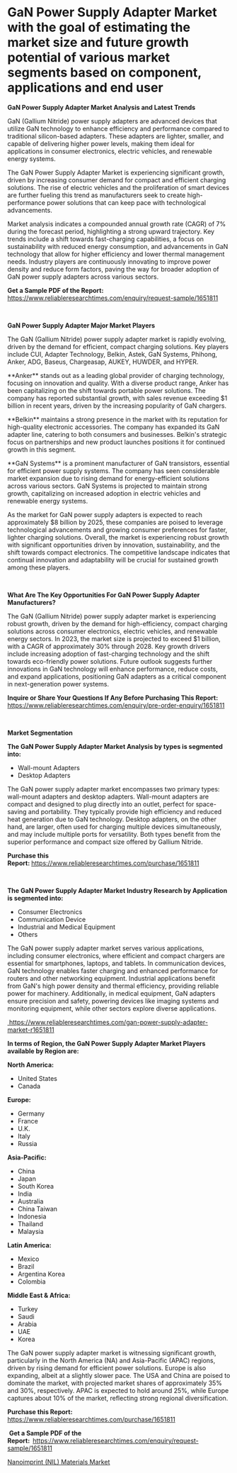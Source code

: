 <p><h1>GaN Power Supply Adapter Market with the goal of estimating the market size and future growth potential of various market segments based on component, applications and end user</h1></p><p><strong>GaN Power Supply Adapter Market Analysis and Latest Trends</strong></p>
<p><p>GaN (Gallium Nitride) power supply adapters are advanced devices that utilize GaN technology to enhance efficiency and performance compared to traditional silicon-based adapters. These adapters are lighter, smaller, and capable of delivering higher power levels, making them ideal for applications in consumer electronics, electric vehicles, and renewable energy systems.</p><p>The GaN Power Supply Adapter Market is experiencing significant growth, driven by increasing consumer demand for compact and efficient charging solutions. The rise of electric vehicles and the proliferation of smart devices are further fueling this trend as manufacturers seek to create high-performance power solutions that can keep pace with technological advancements.</p><p>Market analysis indicates a compounded annual growth rate (CAGR) of 7% during the forecast period, highlighting a strong upward trajectory. Key trends include a shift towards fast-charging capabilities, a focus on sustainability with reduced energy consumption, and advancements in GaN technology that allow for higher efficiency and lower thermal management needs. Industry players are continuously innovating to improve power density and reduce form factors, paving the way for broader adoption of GaN power supply adapters across various sectors.</p></p>
<p><strong>Get a Sample PDF of the Report:&nbsp;</strong> <a href="https://www.reliableresearchtimes.com/enquiry/request-sample/1651811?utm_campaign=3209&utm_medium=2&utm_source=Github&utm_content=ia&utm_term=23032025&utm_id=gan-power-supply-adapter">https://www.reliableresearchtimes.com/enquiry/request-sample/1651811</a></p>
<p>&nbsp;</p>
<p><strong>GaN Power Supply Adapter Major Market Players</strong></p>
<p><p>The GaN (Gallium Nitride) power supply adapter market is rapidly evolving, driven by the demand for efficient, compact charging solutions. Key players include CUI, Adapter Technology, Belkin, Astek, GaN Systems, Phihong, Anker, ADG, Baseus, Chargeasap, AUKEY, HUWDER, and HYPER.</p><p>**Anker** stands out as a leading global provider of charging technology, focusing on innovation and quality. With a diverse product range, Anker has been capitalizing on the shift towards portable power solutions. The company has reported substantial growth, with sales revenue exceeding $1 billion in recent years, driven by the increasing popularity of GaN chargers.</p><p>**Belkin** maintains a strong presence in the market with its reputation for high-quality electronic accessories. The company has expanded its GaN adapter line, catering to both consumers and businesses. Belkin's strategic focus on partnerships and new product launches positions it for continued growth in this segment.</p><p>**GaN Systems** is a prominent manufacturer of GaN transistors, essential for efficient power supply systems. The company has seen considerable market expansion due to rising demand for energy-efficient solutions across various sectors. GaN Systems is projected to maintain strong growth, capitalizing on increased adoption in electric vehicles and renewable energy systems.</p><p>As the market for GaN power supply adapters is expected to reach approximately $8 billion by 2025, these companies are poised to leverage technological advancements and growing consumer preferences for faster, lighter charging solutions. Overall, the market is experiencing robust growth with significant opportunities driven by innovation, sustainability, and the shift towards compact electronics. The competitive landscape indicates that continual innovation and adaptability will be crucial for sustained growth among these players.</p></p>
<p>&nbsp;</p>
<p><strong>What Are The Key Opportunities For GaN Power Supply Adapter Manufacturers?</strong></p>
<p><p>The GaN (Gallium Nitride) power supply adapter market is experiencing robust growth, driven by the demand for high-efficiency, compact charging solutions across consumer electronics, electric vehicles, and renewable energy sectors. In 2023, the market size is projected to exceed $1 billion, with a CAGR of approximately 30% through 2028. Key growth drivers include increasing adoption of fast-charging technology and the shift towards eco-friendly power solutions. Future outlook suggests further innovations in GaN technology will enhance performance, reduce costs, and expand applications, positioning GaN adapters as a critical component in next-generation power systems.</p></p>
<p><strong>Inquire or Share Your Questions If Any Before Purchasing This Report:</strong> <a href="https://www.reliableresearchtimes.com/enquiry/pre-order-enquiry/1651811?utm_campaign=3209&utm_medium=2&utm_source=Github&utm_content=ia&utm_term=23032025&utm_id=gan-power-supply-adapter">https://www.reliableresearchtimes.com/enquiry/pre-order-enquiry/1651811</a></p>
<p>&nbsp;</p>
<p><strong>Market Segmentation</strong></p>
<p><strong>The GaN Power Supply Adapter Market Analysis by types is segmented into:</strong></p>
<p><ul><li>Wall-mount Adapters</li><li>Desktop Adapters</li></ul></p>
<p><p>The GaN power supply adapter market encompasses two primary types: wall-mount adapters and desktop adapters. Wall-mount adapters are compact and designed to plug directly into an outlet, perfect for space-saving and portability. They typically provide high efficiency and reduced heat generation due to GaN technology. Desktop adapters, on the other hand, are larger, often used for charging multiple devices simultaneously, and may include multiple ports for versatility. Both types benefit from the superior performance and compact size offered by Gallium Nitride.</p></p>
<p><strong>Purchase this Report:&nbsp;</strong><a href="https://www.reliableresearchtimes.com/purchase/1651811?utm_campaign=3209&utm_medium=2&utm_source=Github&utm_content=ia&utm_term=23032025&utm_id=gan-power-supply-adapter">https://www.reliableresearchtimes.com/purchase/1651811</a></p>
<p>&nbsp;</p>
<p><strong>The GaN Power Supply Adapter Market Industry Research by Application is segmented into:</strong></p>
<p><ul><li>Consumer Electronics</li><li>Communication Device</li><li>Industrial and Medical Equipment</li><li>Others</li></ul></p>
<p><p>The GaN power supply adapter market serves various applications, including consumer electronics, where efficient and compact chargers are essential for smartphones, laptops, and tablets. In communication devices, GaN technology enables faster charging and enhanced performance for routers and other networking equipment. Industrial applications benefit from GaN's high power density and thermal efficiency, providing reliable power for machinery. Additionally, in medical equipment, GaN adapters ensure precision and safety, powering devices like imaging systems and monitoring equipment, while other sectors explore diverse applications.</p></p>
<p><a href="https://www.reliableresearchtimes.com/gan-power-supply-adapter-market-r1651811?utm_campaign=3209&utm_medium=2&utm_source=Github&utm_content=ia&utm_term=23032025&utm_id=gan-power-supply-adapter">&nbsp;https://www.reliableresearchtimes.com/gan-power-supply-adapter-market-r1651811</a></p>
<p><strong>In terms of Region, the GaN Power Supply Adapter Market Players available by Region are:</strong></p>
<p>
    <p> <strong> North America: </strong>
        <ul>
            <li>United States</li>
            <li>Canada</li>
        </ul>
        </p> 
    <p> <strong> Europe: </strong>
        <ul>
            <li>Germany</li>
            <li>France</li>
            <li>U.K.</li>
            <li>Italy</li>
            <li>Russia</li>
        </ul>
        </p> 
    <p> <strong> Asia-Pacific: </strong>
        <ul>
            <li>China</li>
            <li>Japan</li>
            <li>South Korea</li>
            <li>India</li>
            <li>Australia</li>
            <li>China Taiwan</li>
            <li>Indonesia</li>
            <li>Thailand</li>
            <li>Malaysia</li>
        </ul>
        </p> 
    <p> <strong> Latin America: </strong>
        <ul>
            <li>Mexico</li>
            <li>Brazil</li>
            <li>Argentina Korea</li>
            <li>Colombia</li>
        </ul>
        </p> 
    <p> <strong> Middle East & Africa: </strong>
        <ul>
            <li>Turkey</li>
            <li>Saudi</li>
            <li>Arabia</li>
            <li>UAE</li>
            <li>Korea</li>
        </ul>
    </p>
    </p>
<p><p>The GaN power supply adapter market is witnessing significant growth, particularly in the North America (NA) and Asia-Pacific (APAC) regions, driven by rising demand for efficient power solutions. Europe is also expanding, albeit at a slightly slower pace. The USA and China are poised to dominate the market, with projected market shares of approximately 35% and 30%, respectively. APAC is expected to hold around 25%, while Europe captures about 10% of the market, reflecting strong regional diversification.</p></p>
<p><strong>Purchase this Report: </strong><a href="https://www.reliableresearchtimes.com/purchase/1651811?utm_campaign=3209&utm_medium=2&utm_source=Github&utm_content=ia&utm_term=23032025&utm_id=gan-power-supply-adapter">https://www.reliableresearchtimes.com/purchase/1651811</a></p>
<p>&nbsp;<strong>Get a Sample PDF of the Report:&nbsp;&nbsp;</strong><a href="https://www.reliableresearchtimes.com/enquiry/request-sample/1651811?utm_campaign=3209&utm_medium=2&utm_source=Github&utm_content=ia&utm_term=23032025&utm_id=gan-power-supply-adapter">https://www.reliableresearchtimes.com/enquiry/request-sample/1651811</a></p>
<p><strong></strong></p>
<p><p><a href="https://github.com/zoccohaniech/Market-Research-Report-List-1/blob/main/nanoimprint-nil-materials-market.md?utm_campaign=3209&utm_medium=2&utm_source=Github&utm_content=ia&utm_term=23032025&utm_id=gan-power-supply-adapter">Nanoimprint (NIL) Materials Market</a></p></p>